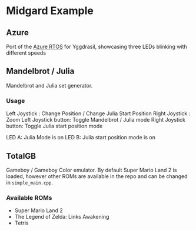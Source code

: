 # Midgard Example

## Azure

Port of the [Azure RTOS](https://azure.microsoft.com/en-us/services/rtos/) for Yggdrasil, showcasing three LEDs blinking with different speeds

## Mandelbrot / Julia

Mandelbrot and Julia set generator.

### Usage

Left Joystick : Change Position / Change Julia Start Position
Right Joystick : Zoom
Left Joystick button: Toggle Mandelbrot / Julia mode
Right Joystick button: Toggle Julia start position mode

LED A: Julia Mode is on
LED B: Julia start position mode is on

## TotalGB

Gameboy / Gameboy Color emulator. By default Super Mario Land 2 is loaded, however other ROMs are available in the repo and can be changed in `simple_main.cpp`.

### Available ROMs

- Super Mario Land 2
- The Legend of Zelda: Links Awakening
- Tetris